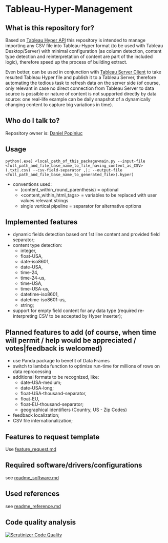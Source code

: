 # Tableau-Hyper-Management

## What is this repository for?

Based on [Tableau Hyper API](https://help.tableau.com/current/api/hyper_api/en-us/) this repository is intended to manage importing any CSV file into Tableau-Hyper format (to be used with Tableau Desktop/Server) with minimal configuration (as column detection, content type detection and reinterpretation of content are part of the included logic), therefore speed up the process of building extract.

Even better, can be used in conjunction with [Tableau Server Client](https://tableau.github.io/server-client-python/) to take resulted Tableau Hyper file and publish it to a Tableau Server, therefore automating the tedious task to refresh data on the server side (of course, only relevant in case no direct connection from Tableau Server to data source is possible or nature of content is not supported directly by data source: one real-life example can be daily snapshot of a dynamically changing content to capture big variations in time).


## Who do I talk to?

Repository owner is: [Daniel Popiniuc](mailto:daniel.popiniuc@honeywell.com)


## Usage

`python(.exe) <local_path_of_this_package>main.py --input-file <full_path_and_file_base_name_to_file_having_content_as_CSV>(.txt|.csv) --csv-field-separator ,|; --output-file <full_path_and_file_base_name_to_generated_file>(.hyper)`

- conventions used:
    - (content_within_round_parenthesis) = optional
    - <content_within_html_tags> = variables to be replaced with user values relevant strings
    - single vertical pipeline = separator for alternative options 

## Implemented features

- dynamic fields detection based ont 1st line content and provided field separator;
- content type detection:
    - integer,
    - float-USA,
    - date-iso8601,
    - date-USA,
    - time-24,
    - time-24-us,
    - time-USA,
    - time-USA-us,
    - datetime-iso8601,
    - datetime-iso8601-us,
    - string;
- support for empty field content for any data type (required re-interpreting CSV to be accepted by Hyper Inserter);

## Planned features to add (of course, when time will permit / help would be appreciated / votes|feedback is welcomed)

- use Panda package to benefit of Data Frames
- switch to lambda function to optimize run-time for millions of rows on data reprocessing
- additional formats to be recognized, like:
    - date-USA-medium;
    - date-USA-long;
    - float-USA-thousand-separator,
    - float-EU,
    - float-EU-thousand-separator;
    - geographical identifiers (Country, US - Zip Codes)
- feedback localization;
- CSV file internationalization;


## Features to request template

Use [feature_request.md](.github/ISSUE_TEMPLATE/feature_request.md)


## Required software/drivers/configurations

see [readme_software.md](readme_software.md)


## Used references

see [readme_reference.md](readme_reference.md)


## Code quality analysis
[![Scrutinizer Code Quality](https://scrutinizer-ci.com/g/danielgp/tableau-hyper-management/badges/quality-score.png?b=master)](https://scrutinizer-ci.com/g/danielgp/tableau-hyper-management/?branch=master)
